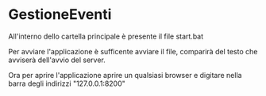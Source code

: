 # GestioneEventi

All'interno dello cartella principale è presente il file start.bat

Per avviare l'applicazione è sufficente avviare il file, comparirà del testo che avviserà dell'avvio del server.

Ora per aprire l'applicazione aprire un qualsiasi browser e digitare nella barra degli indirizzi "127.0.0.1:8200"

